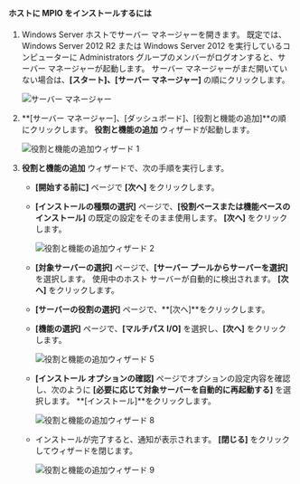 #### <a name="to-install-mpio-on-the-host"></a>ホストに MPIO をインストールするには
1. Windows Server ホストでサーバー マネージャーを開きます。 既定では、Windows Server 2012 R2 または Windows Server 2012 を実行しているコンピューターに Administrators グループのメンバーがログオンすると、サーバー マネージャーが起動します。 サーバー マネージャーがまだ開いていない場合は、**[スタート]、[サーバー マネージャー]** の順にクリックします。
   
    ![サーバー マネージャー](./media/storsimple-install-mpio-windows-server/IC740997.png)
2. **[サーバー マネージャー]、[ダッシュボード]、[役割と機能の追加]**の順にクリックします。 **役割と機能の追加** ウィザードが起動します。
   
    ![役割と機能の追加ウィザード 1](./media/storsimple-install-mpio-windows-server/IC740998.png)
3. **役割と機能の追加** ウィザードで、次の手順を実行します。
   
   * **[開始する前に]** ページで **[次へ]** をクリックします。
   * **[インストールの種類の選択]** ページで、**[役割ベースまたは機能ベースのインストール]** の既定の設定をそのまま使用します。 **[次へ]** をクリックします。
     
       ![役割と機能の追加ウィザード 2](./media/storsimple-install-mpio-windows-server/IC740999.png)
   * **[対象サーバーの選択]** ページで、**[サーバー プールからサーバーを選択]** を選択します。 使用中のホスト サーバーが自動的に検出されます。 **[次へ]** をクリックします。
   * **[サーバーの役割の選択]** ページで、**[次へ]**をクリックします。
   * **[機能の選択]** ページで、**[マルチパス I/O]** を選択し、**[次へ]** をクリックします。
     
       ![役割と機能の追加ウィザード 5](./media/storsimple-install-mpio-windows-server/IC741000.png)
   * **[インストール オプションの確認]** ページでオプションの設定内容を確認し、次のように **[必要に応じて対象サーバーを自動的に再起動する]** を選択します。 **[インストール]**をクリックします。
     
       ![役割と機能の追加ウィザード 8](./media/storsimple-install-mpio-windows-server/IC741001.png)
   * インストールが完了すると、通知が表示されます。 **[閉じる]** をクリックしてウィザードを閉じます。
     
       ![役割と機能の追加ウィザード 9](./media/storsimple-install-mpio-windows-server/IC741002.png)

